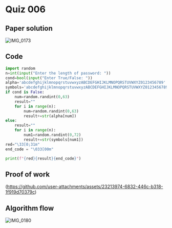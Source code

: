 # Quiz 006

## Paper solution
![IMG_0173](https://github.com/user-attachments/assets/c47ec6dc-bec7-4ac6-b228-d31a530a44c2)

## Code
```.py
import random
n=int(input("Enter the length of password: "))
cond=bool(input("Enter True/False: "))
alpha='abcdefghijklmnopqrstuvwxyzABCDEFGHIJKLMNOPQRSTUVWXYZ0123456789'
symbols='abcdefghijklmnopqrstuvwxyzABCDEFGHIJKLMNOPQRSTUVWXYZ0123456789!?#%*@$^()'
if cond is False:
    num=random.randint(0,63)
    result=""
    for i in range(n):
        num=random.randint(0,63)
        result+=str(alpha[num])
else:
    result=""
    for i in range(n):
        num1=random.randint(0,72)
        result+=str(symbols[num1])
red="\33[0;31m"
end_code = "\033[00m"

print(f"{red}{result}{end_code}")

```

## Proof of work
(https://github.com/user-attachments/assets/23213974-6832-446c-b318-1f919d70379c)


## Algorithm flow
![IMG_0180](https://github.com/user-attachments/assets/f72bf0b9-d79d-40f0-8008-7a34c559afdb)
